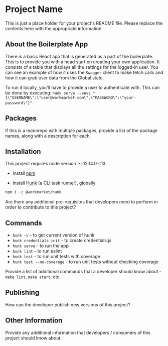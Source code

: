 # Project Name

This is just a place holder for your project's README file. Please replace the contents here with the appropriate information.

## About the Boilerplate App

There is a basic React app that is generated as a part of the boilerplate. This is to provide you with a head start on creating your own application.
It consists of a table that displays all the settings for the logged-in user. You can see an example of how it uses the `Swagger` client to make fetch calls and how it can grab user data from the Global state.

To run it locally, you'll have to provide a user to authenticate with.
This can be done by executing: `hunk serve --envs "{\"USERNAME\":\"user@workmarket.com\",\"PASSWORD\":\"your-password\"}"`.

## Packages

If this is a monorepo with multiple packages, provide a list of the package names, along with a description for each.

## Installation
This project requires node version >=12.14.0 <13.

* Install [npm](https://www.npmjs.com/get-npm)

* Install [Hunk](https://www.npmjs.com/package/@workmarket/hunk) (a CLI task runner), globally:
```bash
npm i -g @workmarket/hunk
```
Are there any additional pre-requisites that developers need to perform in order to contribute to this project?

## Commands

* `hunk -v` - to get current version of hunk
* `hunk credentials init` - to create credentials.js
* `hunk serve` - to run the app
* `hunk lint` - to run eslint
* `hunk test` - to run unit tests with coverage
* `hunk test --no-coverage` - to run unit tests without checking coverage

Provide a list of additional commands that a developer should know about - `make lint`, `make start`, etc.


## Publishing

How can the developer publish new versions of this project?

## Other Information

Provide any additional information that developers / consumers of this project should know about.
